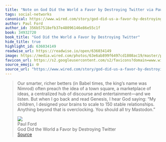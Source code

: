 ```yaml
---
title: "Note on God Did the World a Favor by Destroying Twitter via Paul Ford"
tags: social-networks
canonical: https://www.wired.com/story/god-did-us-a-favor-by-destroying-twitter/
author: Paul Ford
author_id: 356b57518efb37e48096146e86e55c1f
book: 34932720
book_title: "God Did the World a Favor by Destroying Twitter"
hide_title: true
highlight_id: 636034149
readwise_url: https://readwise.io/open/636034149
image: https://media.wired.com/photos/63e6ab899f6497cd1808ac19/master/pass/ford-twitter-sq.jpg
favicon_url: https://s2.googleusercontent.com/s2/favicons?domain=www.wired.com
source_emoji: 🌐
source_url: "https://www.wired.com/story/god-did-us-a-favor-by-destroying-twitter/#:~:text=Our%20smarter%2C%20richer,all%20try%20Mastodon.%E2%80%9D"
---
```


> Our smarter, richer betters (in Babel times, the king’s name was Nimrod) often preach the idea of a town square, a marketplace of ideas, a centralized hub of discourse and entertainment—and we listen. But when I go back and read Genesis, I hear God saying: “My children, I designed your brains to scale to 150 stable relationships. Anything beyond that is overclocking. You should all try Mastodon.”
> <div class="quoteback-footer"><div class="quoteback-avatar"><img class="mini-favicon" src="https://s2.googleusercontent.com/s2/favicons?domain=www.wired.com"></div><div class="quoteback-metadata"><div class="metadata-inner"><span style="display:none">FROM:</span><div aria-label="Paul Ford" class="quoteback-author"> Paul Ford</div><div aria-label="God Did the World a Favor by Destroying Twitter" class="quoteback-title"> God Did the World a Favor by Destroying Twitter</div></div></div><div class="quoteback-backlink"><a target="_blank" aria-label="go to the full text of this quotation" rel="noopener" href="https://www.wired.com/story/god-did-us-a-favor-by-destroying-twitter/#:~:text=Our%20smarter%2C%20richer,all%20try%20Mastodon.%E2%80%9D" class="quoteback-arrow"> Source</a></div></div>